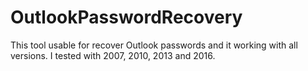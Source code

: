 # OutlookPasswordRecovery
This tool usable for recover Outlook passwords and it working with all versions. I tested with 2007, 2010, 2013 and 2016.
